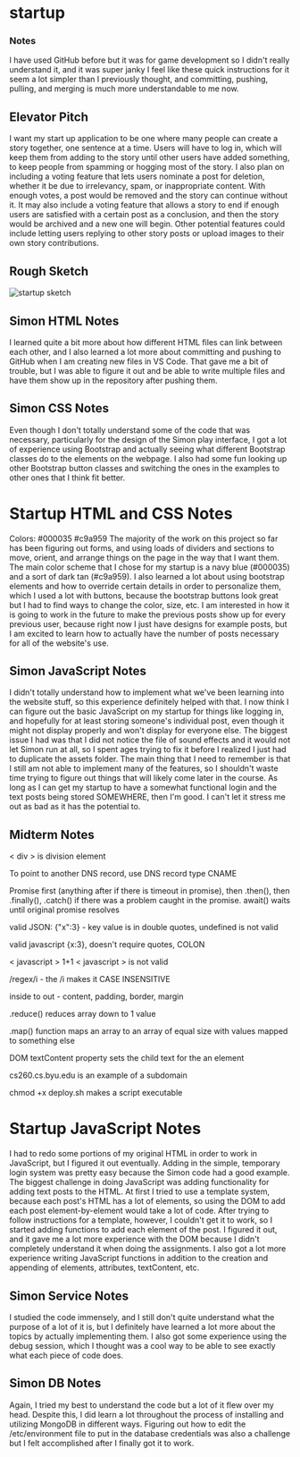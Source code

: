 # startup
### Notes
I have used GitHub before but it was for game development
so I didn't really understand it, and it was super janky
I feel like these quick instructions for it seem a lot
simpler than I previously thought, and committing,
pushing, pulling, and merging is much more understandable
to me now.
## Elevator Pitch
I want my start up application to be one where many people can create a story together, one sentence at a time.
Users will have to log in, which will keep them from adding to the story until other users have added something,
to keep people from spamming or hogging most of the story. I also plan on including a voting feature that lets
users nominate a post for deletion, whether it be due to irrelevancy, spam, or inappropriate content. With enough
votes, a post would be removed and the story can continue without it. It may also include a voting feature that
allows a story to end if enough users are satisfied with a certain post as a conclusion, and then the story would
be archived and a new one will begin. Other potential features could include letting users replying to other
story posts or upload images to their own story contributions.
## Rough Sketch
![startup sketch](https://user-images.githubusercontent.com/100855392/215245603-c5aec671-88ba-4558-ac5d-82760b9ffb33.JPG)
## Simon HTML Notes
I learned quite a bit more about how different HTML files can link between each other, and I also learned a lot more
about committing and pushing to GitHub when I am creating new files in VS Code. That gave me a bit of trouble, but
I was able to figure it out and be able to write multiple files and have them show up in the repository after pushing
them.
## Simon CSS Notes
Even though I don't totally understand some of the code that was necessary, particularly for the design of the Simon
play interface, I got a lot of experience using Bootstrap and actually seeing what different Bootstrap classes do
to the elements on the webpage. I also had some fun looking up other Bootstrap button classes and switching the ones
in the examples to other ones that I think fit better.
# Startup HTML and CSS Notes
Colors: #000035 #c9a959
The majority of the work on this project so far has been figuring out forms, and using loads of dividers and sections 
to move, orient, and arrange things on the page in the way that I want them. The main color scheme that I chose for my startup is a navy blue (#000035) and a sort of dark tan (#c9a959). I also learned a lot about using bootstrap elements and how to override certain details in order to personalize them, which I used a lot with buttons, because the bootstrap buttons look great but I had to find ways to change the color, size, etc. I am interested in how it is going to work in the future to make the previous posts show up for every previous user, because right now I just have designs for example posts, but I am excited to learn how to actually have the number of posts necessary for all of the website's use.
## Simon JavaScript Notes
I didn't totally understand how to implement what we've been learning into the website stuff, so this experience definitely helped with that. I now think I can figure out the basic JavaScript on my startup for things like logging in, and hopefully for at least storing someone's individual post, even though it might not display properly and won't display for everyone else. The biggest issue I had was that I did not notice the file of sound effects and it would not let Simon run at all, so I spent ages trying to fix it before I realized I just had to duplicate the assets folder. The main thing that I need to remember is that I still am not able to implement many of the features, so I shouldn't waste time trying to figure out things that will likely come later in the course. As long as I can get my startup to have a somewhat functional login and the text posts being stored SOMEWHERE, then I'm good. I can't let it stress me out as bad as it has the potential to.
## Midterm Notes
< div > is division element

To point to another DNS record, use DNS record type CNAME

Promise first (anything after if there is timeout in promise), then .then(), then .finally(), .catch() if there was a problem caught in the promise. await() waits until original promise resolves

valid JSON: {"x":3} - key value is in double quotes, undefined is not valid

valid javascript {x:3}, doesn't require quotes, COLON 

< javascript > 1+1 < javascript > is not valid

/regex/i - the /i makes it CASE INSENSITIVE

inside to out - content, padding, border, margin

.reduce() reduces array down to 1 value

.map() function maps an array to an array of equal size with values mapped to something else

DOM textContent property sets the child text for the an element

cs260.cs.byu.edu is an example of a subdomain

chmod +x deploy.sh makes a script executable

# Startup JavaScript Notes
I had to redo some portions of my original HTML in order to work in JavaScript, but I figured it out eventually. Adding in the simple, temporary login system was pretty easy because the Simon code had a good example. The biggest challenge in doing JavaScript was adding functionality for adding text posts to the HTML. At first I tried to use a template system, because each post's HTML has a lot of elements, so using the DOM to add each post element-by-element would take a lot of code. After trying to follow instructions for a template, however, I couldn't get it to work, so I started adding functions to add each element of the post. I figured it out, and it gave me a lot more experience with the DOM because I didn't completely understand it when doing the assignments. I also got a lot more experience writing JavaScript functions in addition to the creation and appending of elements, attributes, textContent, etc.

## Simon Service Notes
I studied the code immensely, and I still don't quite understand what the purpose of a lot of it is, but I definitely have learned a lot more about the topics by actually implementing them. I also got some experience using the debug session, which I thought was a cool way to be able to see exactly what each piece of code does.

## Simon DB Notes
Again, I tried my best to understand the code but a lot of it flew over my head. Despite this, I did learn a lot throughout the process of installing and utilizing MongoDB in different ways. Figuring out how to edit the /etc/environment file to put in the database credentials was also a challenge but I felt accomplished after I finally got it to work.